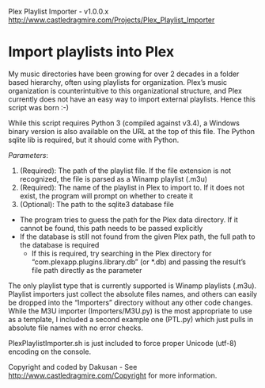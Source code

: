 Plex Playlist Importer - v1.0.0.x http://www.castledragmire.com/Projects/Plex_Playlist_Importer

# Import playlists into Plex

My music directories have been growing for over 2 decades in a folder based hierarchy, often using playlists for organization. Plex’s music organization is counterintuitive to this organizational structure, and Plex currently does not have an easy way to import external playlists. Hence this script was born :-)

While this script requires Python 3 (compiled against v3.4), a Windows binary version is also available on the URL at the top of this file. The Python sqlite lib is required, but it should come with Python.

*Parameters*:
1. (Required): The path of the playlist file. If the file extension is not recognized, the file is parsed as a Winamp playlist (.m3u)
2. (Required): The name of the playlist in Plex to import to. If it does not exist, the program will prompt on whether to create it
3. (Optional): The path to the sqlite3 database file
  * The program tries to guess the path for the Plex data directory. If it cannot be found, this path needs to be passed explicitly
  * If the database is still not found from the given Plex path, the full path to the database is required
    * If this is required, try searching in the Plex directory for “com.plexapp.plugins.library.db” (or *.db) and passing the result’s file path directly as the parameter

The only playlist type that is currently supported is Winamp playlists (.m3u).
Playlist importers just collect the absolute files names, and others can easily be dropped into the “Importers” directory without any other code changes.
While the M3U importer (Importers/M3U.py) is the most appropriate to use as a template, I included a second example one (PTL.py) which just pulls in absolute file names with no error checks.

PlexPlaylistImporter.sh is just included to force proper Unicode (utf-8) encoding on the console.


Copyright and coded by Dakusan - See http://www.castledragmire.com/Copyright for more information.